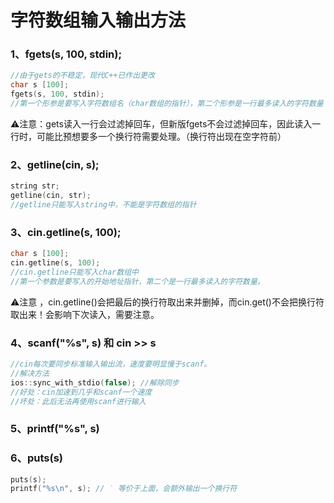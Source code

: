# 字符数组输入输出方法

### 1、fgets(s, 100, stdin);

```C++
//由于gets的不稳定，现代C++已作出更改
char s [100];
fgets(s, 100, stdin);
//第一个形参是要写入字符数组名（char数组的指针），第二个形参是一行最多读入的字符数量（防止缓冲区溢出），第三个形参是系统自己定义的stdin
```

⚠️注意：gets读入一行会过滤掉回车，但新版fgets不会过滤掉回车，因此读入一行时，可能比预想要多一个换行符需要处理。（换行符出现在空字符前）

### 2、getline(cin, s);

```C++
string str;
getline(cin, str);
//getline只能写入string中，不能是字符数组的指针
```



### 3、cin.getline(s, 100);

```C++
char s [100];
cin.getline(s, 100);
//cin.getline只能写入char数组中
//第一个参数是要写入的开始地址指针，第二个是一行最多读入的字符数量。
```

⚠️注意 ，cin.getline()会把最后的换行符取出来并删掉，而cin.get()不会把换行符取出来！会影响下次读入，需要注意。

### 4、scanf("%s", s) 和 cin >> s

```C++
//cin每次要同步标准输入输出流，速度要明显慢于scanf。
//解决方法
ios::sync_with_stdio(false); //解除同步
//好处：cin加速到几乎和scanf一个速度
//坏处：此后无法再使用scanf进行输入
```

### 5、printf("%s", s)



### 6、puts(s)

```C++
puts(s);
printf("%s\n", s); // ˙ 等价于上面，会额外输出一个换行符 
```

